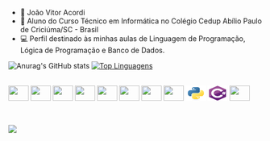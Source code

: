 - 🧑 João Vitor Acordi
- 🏫 Aluno do Curso Técnico em Informática no Colégio Cedup Abílio Paulo de Criciúma/SC - Brasil
- 💻 Perfil destinado às minhas aulas de Linguagem de Programação, Lógica de Programação e Banco de Dados.
  
![Anurag's GitHub stats](https://github-readme-stats.vercel.app/api?username=AsukySegundo&theme=radical&show_icons=true)
[![Top Linguagens](https://github-readme-stats.vercel.app/api/top-langs/?username=AsukySegundo&layout=compact)](https://github.com/anuraghazra/github-readme-stats)

<div style="display: inline_block"><br>
    <img align="center" height="30" width="40" src="https://cdn.jsdelivr.net/gh/devicons/devicon@latest/icons/aftereffects/aftereffects-original.svg" />
    <img align="center" height="30" width="40" src="https://cdn.jsdelivr.net/gh/devicons/devicon@latest/icons/premierepro/premierepro-original.svg" />
    <img align="center" height="30" width="40" src="https://cdn.jsdelivr.net/gh/devicons/devicon@latest/icons/photoshop/photoshop-original.svg" /> 
    <img align="center" height="30" width="40" src="https://cdn.jsdelivr.net/gh/devicons/devicon@latest/icons/canva/canva-original.svg" />
    <img align="center" height="30" width="40" src="https://cdn.jsdelivr.net/gh/devicons/devicon@latest/icons/mysql/mysql-original-wordmark.svg" />    
    <img align="center" height="30" width="40" src="https://cdn.jsdelivr.net/gh/devicons/devicon@latest/icons/html5/html5-original-wordmark.svg" />
    <img align="center" height="30" width="40" src="https://cdn.jsdelivr.net/gh/devicons/devicon@latest/icons/css3/css3-original-wordmark.svg" />
    <img align="center" height="30" width="40" src="https://cdn.jsdelivr.net/gh/devicons/devicon@latest/icons/java/java-original-wordmark.svg" />
    <img align="center" height="30" width="40" src="https://raw.githubusercontent.com/devicons/devicon/master/icons/python/python-original.svg">
    <img align="center" height="30" width="40" src="https://raw.githubusercontent.com/devicons/devicon/master/icons/csharp/csharp-original.svg">
    <img align="center" height="30" width="40" src="https://cdn.jsdelivr.net/gh/devicons/devicon@latest/icons/threedsmax/threedsmax-original.svg" />
          
</div>
 <br><br>
 
<div> 
  
  <a href = "mailto:joaovitoracordi@gmail.com"><img src="https://img.shields.io/badge/-Gmail-%23333?style=for-the-badge&logo=gmail&logoColor=white" target="_blank"></a>

  
</div>

